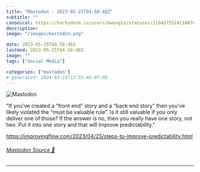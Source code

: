```yaml
---
title: "Mastodon - 2023-05-25T04:58:48Z"
subtitle: ""
canonical: https://hachyderm.io/users/mweagle/statuses/110427552411807090
description:
image: "/images/mastodon.png"

date: 2023-05-25T04:58:48Z
lastmod: 2023-05-25T04:58:48Z
image: ""
tags: ["Social Media"]

categories: ["mastodon"]
# generated: 2024-03-10T12:55:46-07:00
---
```

![Mastodon](/images/mastodon.png)

<p>&quot;If you’ve created a “front end” story and a “back end story” then you’ve likely violated the “must be valuable rule”. Is it still valuable if you only deliver one of those? If the answer is no, then you really have one story, not two. Put it into one story and that will improve predictability.&quot;</p><p><a href="https://improvingflow.com/2023/04/25/steps-to-improve-predictability.html" target="_blank" rel="nofollow noopener noreferrer" translate="no"><span class="invisible">https://</span><span class="ellipsis">improvingflow.com/2023/04/25/s</span><span class="invisible">teps-to-improve-predictability.html</span></a></p>


###### [Mastodon Source 🐘](https://hachyderm.io/@mweagle/110427552411807090)

___
